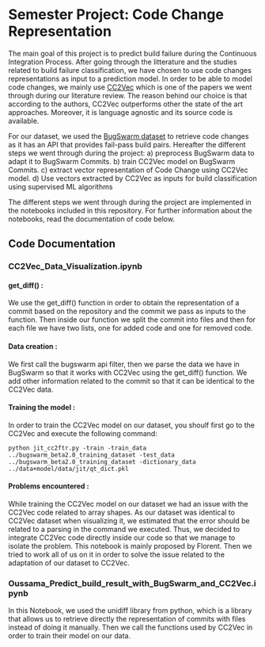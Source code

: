 # Semester Project: Code Change Representation #
The main goal of this project is to predict build failure during the Continuous Integration Process. After going through the litterature and the studies related to build failure classification, we have chosen to use code changes representations as input to a prediction model. In order to be able to model code changes, we mainly use [CC2Vec](https://arxiv.org/pdf/2003.05620.pdf) which is one of the papers we went through during our literature review. The reason behind our choice is that according to the authors, CC2Vec outperforms other the state of the art approaches. Moreover, it is language agnostic and its source code is available. 

For our dataset, we used the [BugSwarm dataset](http://www.bugswarm.org/docs/introduction/what-is-bugswarm/) to retrieve code changes as it has an API that provides fail-pass build pairs. 
Hereafter the different steps we went through during the project: 
a)	preprocess BugSwarm data to adapt it to BugSwarm Commits. 
b)	train CC2Vec model on BugSwarm Commits.
c)	extract vector representation of Code Change using CC2Vec model. 
d)	Use vectors extracted by CC2Vec as inputs for build classification using supervised ML algorithms

The different steps we went through during the project are implemented in the notebooks included in this repository. For further information about the notebooks, read the documentation of code below. 

## Code Documentation ## 

### CC2Vec_Data_Visualization.ipynb ### 

#### get_diff() : ####
We use the get_diff() function in order to obtain the representation of a commit based on the repository and the commit we pass as inputs to the function. Then inside our 
function we split the commit into files and then for each file we have two lists, one for added code and one for removed code. 

#### Data creation : ####
We  first call the bugswarm api filter, then we parse the data we have in BugSwarm so that it works with CC2Vec using the get_diff() function. We add other information related 
to the commit so that it can be identical to the CC2Vec data.

#### Training the model : #### 
In order to train the CC2Vec model on our dataset, you shoulf first go to the CC2Vec and execute the following command: 

``python jit_cc2ftr.py -train -train_data ../bugswarm_beta2.0_training_dataset -test_data ../bugswarm_beta2.0_training_dataset -dictionary_data ../data+model/data/jit/qt_dict.pkl``

#### Problems encountered : #### 
While training the CC2Vec model on our dataset we had an issue with the CC2Vec code related to array shapes. As our dataset was identical to CC2Vec dataset when visualizing it,
we estimated that the error should be related to a parsing in the command we executed. Thus, we decided to integrate CC2Vec code directly inside our code so that we manage 
to isolate the problem. This notebook is mainly proposed by Florent. Then we tried to work all of us on it in order to solve the issue related to the adaptation of our dataset to CC2Vec. 

### Oussama_Predict_build_result_with_BugSwarm_and_CC2Vec.ipynb ### 
In this Notebook, we used the unidiff library from python, which is a library that allows us to retrieve directly the representation of commits with files instead of doing it manually. Then we call the functions used by CC2Vec in order to train their model on our data.   
